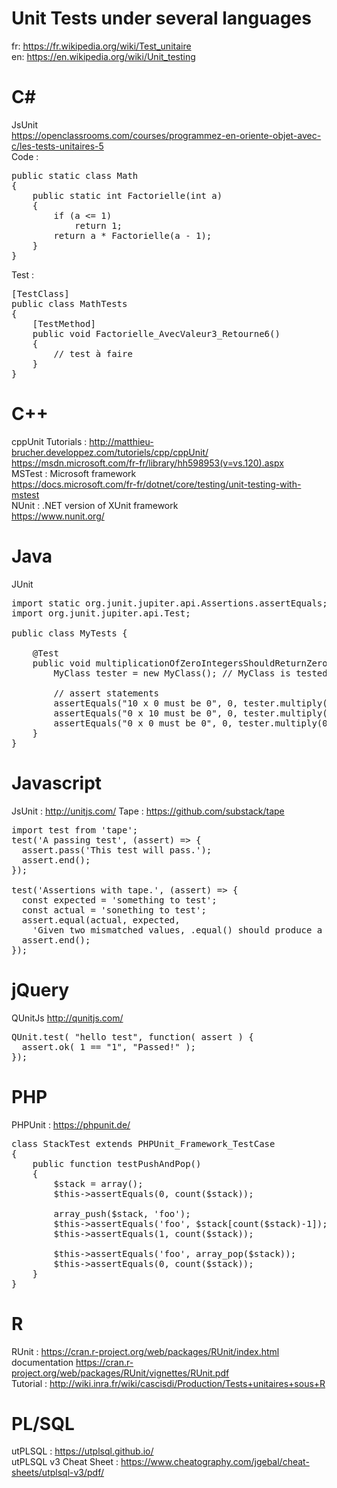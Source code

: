 # Unit Tests under several languages   
fr: https://fr.wikipedia.org/wiki/Test_unitaire  
en: https://en.wikipedia.org/wiki/Unit_testing  
  
# C#  
JsUnit  
https://openclassrooms.com/courses/programmez-en-oriente-objet-avec-c/les-tests-unitaires-5  
Code :  
<pre>
public static class Math
{
    public static int Factorielle(int a)
    {
        if (a <= 1)
            return 1;
        return a * Factorielle(a - 1);
    }
}
</pre>
  
Test :  
  
<pre>
[TestClass]
public class MathTests
{
    [TestMethod]
    public void Factorielle_AvecValeur3_Retourne6()
    {
        // test à faire
    }
}
</pre>

# C++  
cppUnit
Tutorials : 
http://matthieu-brucher.developpez.com/tutoriels/cpp/cppUnit/  
https://msdn.microsoft.com/fr-fr/library/hh598953(v=vs.120).aspx  
MSTest : Microsoft framework   
https://docs.microsoft.com/fr-fr/dotnet/core/testing/unit-testing-with-mstest  
NUnit : .NET version of XUnit framework  
https://www.nunit.org/   
 
# Java  
JUnit  
<pre>
import static org.junit.jupiter.api.Assertions.assertEquals;
import org.junit.jupiter.api.Test;

public class MyTests {

    @Test
    public void multiplicationOfZeroIntegersShouldReturnZero() {
        MyClass tester = new MyClass(); // MyClass is tested

        // assert statements
        assertEquals("10 x 0 must be 0", 0, tester.multiply(10, 0));
        assertEquals("0 x 10 must be 0", 0, tester.multiply(0, 10));
        assertEquals("0 x 0 must be 0", 0, tester.multiply(0, 0));
    }
}
</pre>

# Javascript  
JsUnit : http://unitjs.com/
Tape : https://github.com/substack/tape
<pre>
import test from 'tape';
test('A passing test', (assert) => {
  assert.pass('This test will pass.');
  assert.end();
});

test('Assertions with tape.', (assert) => {
  const expected = 'something to test';
  const actual = 'sonething to test';
  assert.equal(actual, expected,
    'Given two mismatched values, .equal() should produce a nice bug report');
  assert.end();
});
</pre>

# jQuery
QUnitJs http://qunitjs.com/  
<pre>
QUnit.test( "hello test", function( assert ) {
  assert.ok( 1 == "1", "Passed!" );
});
</pre>   

# PHP  
PHPUnit : https://phpunit.de/   

<pre>
class StackTest extends PHPUnit_Framework_TestCase
{
    public function testPushAndPop()
    {
        $stack = array();
        $this->assertEquals(0, count($stack));

        array_push($stack, 'foo');
        $this->assertEquals('foo', $stack[count($stack)-1]);
        $this->assertEquals(1, count($stack));

        $this->assertEquals('foo', array_pop($stack));
        $this->assertEquals(0, count($stack));
    }
}
</pre>


# R  
RUnit : https://cran.r-project.org/web/packages/RUnit/index.html
documentation https://cran.r-project.org/web/packages/RUnit/vignettes/RUnit.pdf   
Tutorial : http://wiki.inra.fr/wiki/cascisdi/Production/Tests+unitaires+sous+R  

# PL/SQL
utPLSQL : https://utplsql.github.io/  
utPLSQL v3 Cheat Sheet : https://www.cheatography.com/jgebal/cheat-sheets/utplsql-v3/pdf/  

